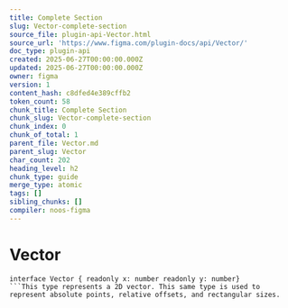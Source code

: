 ```yaml
---
title: Complete Section
slug: Vector-complete-section
source_file: plugin-api-Vector.html
source_url: 'https://www.figma.com/plugin-docs/api/Vector/'
doc_type: plugin-api
created: 2025-06-27T00:00:00.000Z
updated: 2025-06-27T00:00:00.000Z
owner: figma
version: 1
content_hash: c8dfed4e389cffb2
token_count: 58
chunk_title: Complete Section
chunk_slug: Vector-complete-section
chunk_index: 0
chunk_of_total: 1
parent_file: Vector.md
parent_slug: Vector
char_count: 202
heading_level: h2
chunk_type: guide
merge_type: atomic
tags: []
sibling_chunks: []
compiler: noos-figma
---
```


# Vector

```
interface Vector { readonly x: number readonly y: number}
```This type represents a 2D vector. This same type is used to represent absolute points, relative offsets, and rectangular sizes.
